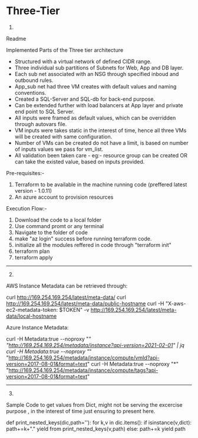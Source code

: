 # Three-Tier
1.
Readme

Implemented Parts of the Three tier architecture

- Structured with a virtual network of defined CIDR range.
- Three individual sub partitions of Subnets for Web, App and DB layer. 
- Each sub net associated with an NSG through specified inboud and outbound rules.
- App_sub net had three VM creates with default values and naming conventions.
- Created a SQL-Server and SQL-db for back-end purpose.
- Can be extended further with load balancers at App layer and private end point to SQL Server.
- All inputs were framed as default values, which can be overridden through autovars file.
- VM inputs were takes static in the interest of time, hence all three VMs will be created with same configuration.
- Number of VMs can be created do not have a limit, is based on number of inputs values we pass for vm_list.
- All validation been taken care - eg:- resource group can be created OR can take the existed value, based on inputs provided.

Pre-requisites:-
1. Terraform to be available in the machine running code (preffered latest version - 1.0.11)
2. An azure account to provision resources

Execution Flow:-
1. Download the code to a local folder
2. Use command promt or any terminal
3. Navigate to the folder of code
4. make "az login" success before running terraform code.
5. initialize all the modules reffered in code through "terraform init"
6. terraform plan
7. terraform apply




-------------------------------------
2.


AWS Instance Metadata can be retrieved through:

curl http://169.254.169.254/latest/meta-data/
curl http://169.254.169.254/latest/meta-data/public-hostname
curl -H "X-aws-ec2-metadata-token: $TOKEN" -v http://169.254.169.254/latest/meta-data/local-hostname

Azure Instance Metadata:

curl -H Metadata:true --noproxy "*" "http://169.254.169.254/metadata/instance?api-version=2021-02-01" | jq
curl -H Metadata:true --noproxy "*" "http://169.254.169.254/metadata/instance/compute/vmId?api-version=2017-08-01&format=text"
curl -H Metadata:true --noproxy "*" "http://169.254.169.254/metadata/instance/compute/tags?api-version=2017-08-01&format=text"

-------------------------------------
3.
Sample Code to get values from Dict, might not be serving the excercise purpose , in the interest of time just ensuring to present here.

def print_nested_keys(dic,path=''):
    for k,v in dic.items():
        if isinstance(v,dict):
            path+=k+"."
            yield from print_nested_keys(v,path)
        else:
            path+=k
            yield path
